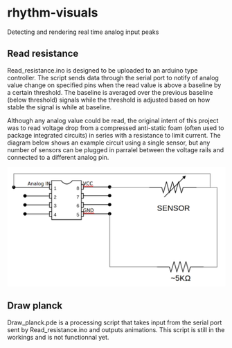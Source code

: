 # rhythm-visuals
Detecting and rendering real time analog input peaks

## Read resistance

Read_resistance.ino is designed to be uploaded to an arduino type controller.
The script sends data through the serial port to notify of analog value change on specified pins when the read value is above a 
baseline by a certain threshold. The baseline is averaged over the previous baseline (below threshold) signals while the threshold is adjusted based on how stable the signal is while at baseline.

Although any analog value could be read, the original intent of this project was to read voltage drop from a compressed
anti-static foam (often used to package integrated circuits) in series with a resistance to limit current. The diagram below shows an
example circuit using a single sensor, but any number of sensors can be plugged in parralel between the voltage rails and connected to 
a different analog pin. 

![circuit diagram](/diagram_podo.png?raw=true)

## Draw planck

Draw_planck.pde is a processing script that takes input from the serial port sent by Read_resistance.ino and outputs animations.
This script is still in the workings and is not functionnal yet.
